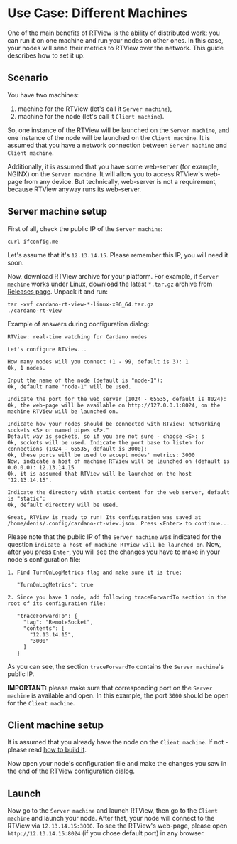 # Use Case: Different Machines

One of the main benefits of RTView is the ability of distributed work: you can run it on one machine and run your nodes on other ones. In this case, your nodes will send their metrics to RTView over the network. This guide describes how to set it up.

## Scenario

You have two machines:

1. machine for the RTView (let's call it `Server machine`),
2. machine for the node (let's call it `Client machine`).

So, one instance of the RTView will be launched on the `Server machine`, and one instance of the node will be launched on the `Client machine`. It is assumed that you have a network connection between `Server machine` and `Client machine`.

Additionally, it is assumed that you have some web-server (for example, NGINX) on the `Server machine`. It will allow you to access RTView's web-page from any device. But technically, web-server is not a requirement, because RTView anyway runs its web-server.

## Server machine setup

First of all, check the public IP of the `Server machine`:

```
curl ifconfig.me
```

Let's assume that it's `12.13.14.15`. Please remember this IP, you will need it soon.

Now, download RTView archive for your platform. For example, if `Server machine` works under Linux, download the latest `*.tar.gz` archive from [Releases page](https://github.com/input-output-hk/cardano-rt-view/releases). Unpack it and run:

```
tar -xvf cardano-rt-view-*-linux-x86_64.tar.gz
./cardano-rt-view
```

Example of answers during configuration dialog:

```
RTView: real-time watching for Cardano nodes 

Let's configure RTView...

How many nodes will you connect (1 - 99, default is 3): 1
Ok, 1 nodes.

Input the name of the node (default is "node-1"): 
Ok, default name "node-1" will be used.

Indicate the port for the web server (1024 - 65535, default is 8024): 
Ok, the web-page will be available on http://127.0.0.1:8024, on the machine RTView will be launched on.

Indicate how your nodes should be connected with RTView: networking sockets <S> or named pipes <P>."
Default way is sockets, so if you are not sure - choose <S>: s
Ok, sockets will be used. Indicate the port base to listen for connections (1024 - 65535, default is 3000): 
Ok, these ports will be used to accept nodes' metrics: 3000
Now, indicate a host of machine RTView will be launched on (default is 0.0.0.0): 12.13.14.15
Ok, it is assumed that RTView will be launched on the host "12.13.14.15".

Indicate the directory with static content for the web server, default is "static": 
Ok, default directory will be used.

Great, RTView is ready to run! Its configuration was saved at /home/denis/.config/cardano-rt-view.json. Press <Enter> to continue...
```

Please note that the public IP of the `Server machine` was indicated for the question `indicate a host of machine RTView will be launched on`. Now, after you press `Enter`, you will see the changes you have to make in your node's configuration file:

```
1. Find TurnOnLogMetrics flag and make sure it is true:

   "TurnOnLogMetrics": true

2. Since you have 1 node, add following traceForwardTo section in the root of its configuration file:

   "traceForwardTo": {
     "tag": "RemoteSocket",
     "contents": [
       "12.13.14.15",
       "3000"
     ]
   }
```

As you can see, the section `traceForwardTo` contains the `Server machine`'s public IP.

**IMPORTANT:** please make sure that corresponding port on the `Server machine` is available and open. In this example, the port `3000` should be open for the `Client machine`.

## Client machine setup

It is assumed that you already have the node on the `Client machine`. If not - please read [how to build it](https://docs.cardano.org/projects/cardano-node/en/latest/getting-started/building-the-node-using-nix.html).

Now open your node's configuration file and make the changes you saw in the end of the RTView configuration dialog.

## Launch

Now go to the `Server machine` and launch RTView, then go to the `Client machine` and launch your node. After that, your node will connect to the RTView via `12.13.14.15:3000`. To see the RTView's web-page, please open `http://12.13.14.15:8024` (if you chose default port) in any browser.
